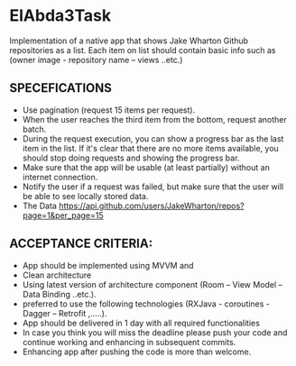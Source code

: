# ElAbda3Task
Implementation of a native app that shows Jake Wharton Github repositories as a list. 
Each item on list should contain basic info such as (owner image - repository name – views ..etc.)

## SPECEFICATIONS
- Use pagination (request 15 items per request). 
- When the user reaches the third item from the bottom, request another batch.
- During the request execution, you can show a progress bar as the last item in the list. If it's clear that there are no more items available, you should stop doing requests and showing the progress bar.
- Make sure that the app will be usable (at least partially) without an internet connection.
- Notify the user if a request was failed, but make sure that the user will be able to see locally stored data.
- The Data https://api.github.com/users/JakeWharton/repos?page=1&per_page=15

## ACCEPTANCE CRITERIA:
- App should be implemented using MVVM and 
- Clean architecture 
- Using latest version of architecture component (Room – View Model – Data Binding ..etc.).
- preferred to use the following technologies  (RXJava - coroutines - Dagger – Retrofit ,…..).
- App should be delivered in 1 day with all required functionalities
- In case you think you will miss the deadline please push your code and continue working and enhancing in subsequent commits.
- Enhancing app after pushing the code is more than welcome.
